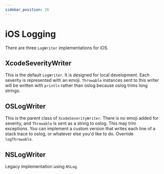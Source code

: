 ```yaml
---
sidebar_position: 26
---
```


# iOS Logging

There are three `LogWriter` implementations for iOS.

## XcodeSeverityWriter

This is the default `LogWriter`. It is designed for local development. Each severity is represented with an emoji. `Throwable` instances sent to this writer will be written with `println` rather than oslog because oslog trims long strings.

## OSLogWriter

This is the parent class of `XcodeSeverityWriter`. There is no emoji added for severity, and `Throwable` is sent as a string to oslog. This may trim exceptions. You can implement a custom version that writes each line of a stack trace to oslog, or whatever else you'd like to do. Override `logThrowable`.

## NSLogWriter

Legacy implementation using `NSLog`.